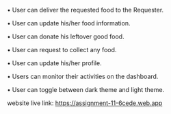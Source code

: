 • User can deliver the requested food to the Requester.

• User can update his/her food information.

• User can donate his leftover good food.

• User can request to collect any food.

• User can update his/her profile.

• Users can monitor their activities on the dashboard.

• User can toggle between dark theme and light theme.

website live link: https://assignment-11-6cede.web.app
